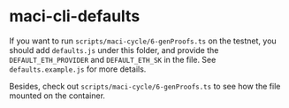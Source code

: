 # maci-cli-defaults

If you want to run `scripts/maci-cycle/6-genProofs.ts` on the testnet, you should add `defaults.js` under this folder, and provide the `DEFAULT_ETH_PROVIDER` and `DEFAULT_ETH_SK` in the file. See `defaults.example.js` for more details.

Besides, check out `scripts/maci-cycle/6-genProofs.ts` to see how the file mounted on the container.